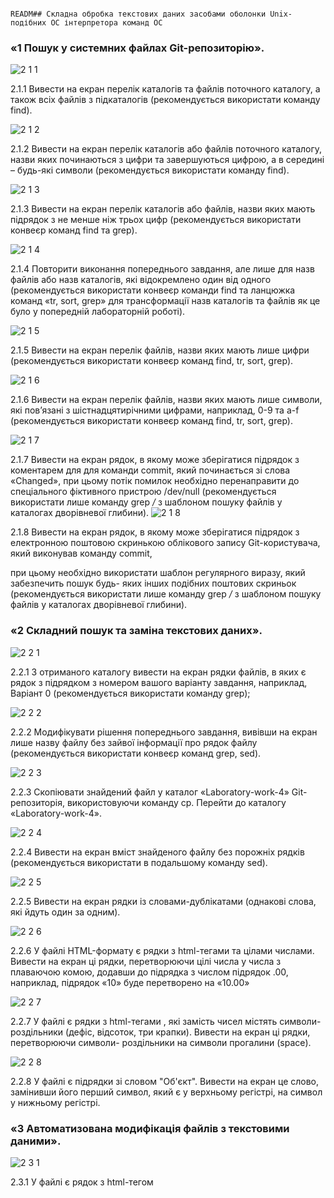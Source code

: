                                                                                                                  READM## Складна обробка текстових даних засобами оболонки Unix-подібних ОС інтерпретора команд ОС

### «1 Пошук у системних файлах Git-репозиторію».

![2 1 1](https://github.com/andrey8xd/Laboratorywork4/assets/162118463/805d7a46-629e-4db2-b061-a15534d0fa5c)

2.1.1 Вивести на екран перелік каталогів та файлів поточного каталогу, а також всіх
файлів з підкаталогів (рекомендується використати команду find).

![2 1 2](https://github.com/andrey8xd/Laboratorywork4/assets/162118463/75e3f349-cd28-4160-bef2-173f79bb64d1)

2.1.2 Вивести на екран перелік каталогів або файлів поточного каталогу, назви яких
починаються з цифри та завершуються цифрою, а в середині – будь-які символи
(рекомендується використати команду find).

![2 1 3](https://github.com/andrey8xd/Laboratorywork4/assets/162118463/8be63a91-9136-4d80-8abe-cf3633690cd1)

2.1.3 Вивести на екран перелік каталогів або файлів, назви яких мають підрядок з
не менше ніж трьох цифр (рекомендується використати конвеєр команд find та grep).

![2 1 4](https://github.com/andrey8xd/Laboratorywork4/assets/162118463/25e61306-6a6a-45ac-a046-8e205cf59b0d)

2.1.4 Повторити виконання попереднього завдання, але лише для назв файлів або
назв каталогів, які відокремлено один від одного (рекомендується використати конвеєр
команди find та ланцюжка команд «tr, sort, grep» для трансформації назв каталогів
та файлів як це було у попередній лабораторній роботі).


![2 1 5](https://github.com/andrey8xd/Laboratorywork4/assets/162118463/c84a5670-532c-4104-9c1b-c88730264d23)

2.1.5 Вивести на екран перелік файлів, назви яких мають лише цифри
(рекомендується використати конвеєр команд find, tr, sort, grep).

![2 1 6](https://github.com/andrey8xd/Laboratorywork4/assets/162118463/6e1b2ee8-d008-4252-9488-fab7c0c3640a)

2.1.6 Вивести на екран перелік файлів, назви яких мають лише символи, які
пов’язані з шістнадцятирічними цифрами, наприклад, 0-9 та a-f (рекомендується використати
конвеєр команд find, tr, sort, grep).


![2 1 7](https://github.com/andrey8xd/Laboratorywork4/assets/162118463/07d3328f-ff4e-42fd-be00-86829ccfa870)

2.1.7 Вивести на екран рядок, в якому може зберігатися підрядок з коментарем для
для команди commit, який починається зі слова «Changed», при цьому потік помилок
необхідно перенаправити до спеціального фіктивного пристрою /dev/null
(рекомендується використати лише команду grep */* з шаблоном пошуку файлів у
каталогах дворівневої глибини).
![2 1 8](https://github.com/andrey8xd/Laboratorywork4/assets/162118463/06e21efc-592e-4907-8c58-b605a8e9ee10)

2.1.8 Вивести на екран рядок, в якому може зберігатися підрядок з електронною
поштовою скринькою облікового запису Git-користувача, який виконував команду commit,

при цьому необхідно використати шаблон регулярного виразу, який забезпечить пошук будь-
яких інших подібних поштових скриньок (рекомендується використати лише команду grep
*/* з шаблоном пошуку файлів у каталогах дворівневої глибини).


### «2 Складний пошук та заміна текстових даних».

![2 2 1](https://github.com/andrey8xd/Laboratorywork4/assets/162118463/210b1a8b-733c-409d-b1d3-3077fb30228a)

2.2.1 З отриманого каталогу вивести на екран рядки файлів, в яких є рядок з
підрядком з номером вашого варіанту завдання, наприклад, Варіант 0 (рекомендується
використати команду grep);

![2 2 2](https://github.com/andrey8xd/Laboratorywork4/assets/162118463/9d7e553e-1fe6-433e-a553-bcba1cdaa575)

2.2.2 Модифікувати рішення попереднього завдання, вивівши на екран лише назву
файлу без зайвої інформації про рядок файлу (рекомендується використати конвеєр команд
grep, sed).

![2 2 3](https://github.com/andrey8xd/Laboratorywork4/assets/162118463/67e85b40-4ebd-47d8-9576-7ebc30c57919)

2.2.3 Скопіювати знайдений файл у каталог «Laboratory-work-4» Git-репозиторія,
використовуючи команду cp. Перейти до каталогу «Laboratory-work-4».

![2 2 4](https://github.com/andrey8xd/Laboratorywork4/assets/162118463/d1292f91-0f69-4e28-9d73-58c181ac0497)

2.2.4 Вивести на екран вміст знайденого файлу без порожніх рядків (рекомендується
використати в подальшому команду sed).

![2 2 5](https://github.com/andrey8xd/Laboratorywork4/assets/162118463/9fddb1ca-62f3-42b6-9c47-71fa3998f7e4)

2.2.5 Вивести на екран рядки із словами-дублікатами (однакові слова, які йдуть один
за одним).

![2 2 6](https://github.com/andrey8xd/Laboratorywork4/assets/162118463/7150dbdc-026a-4b28-a5af-6f3737645b08)

2.2.6 У файлі HTML-формату є рядки з html-тегами <td> та цілами числами. Вивести
на екран ці рядки, перетворюючи цілі числа у числа з плаваючою комою, додавши до підрядка
з числом підрядок .00, наприклад, підрядок «10» буде перетворено на «10.00»

![2 2 7](https://github.com/andrey8xd/Laboratorywork4/assets/162118463/eaec5036-38ee-4fa7-80bd-24f58c407a82)

2.2.7 У файлі є рядки з html-тегами <td>, які замість чисел містять символи-
роздільники (дефіс, відсоток, три крапки). Вивести на екран ці рядки, перетворюючи символи-
роздільники на символи прогалини (space).

![2 2 8](https://github.com/andrey8xd/Laboratorywork4/assets/162118463/89eed6fb-857e-4e98-b6b7-2945069bca33)

2.2.8 У файлі є підрядки зі словом "Об'єкт". Вивести на екран це слово, замінивши
його перший символ, який є у верхньому регістрі, на символ у нижньому регістрі.


### «3 Автоматизована модифікація файлів з текстовими даними».

![2 3 1](https://github.com/andrey8xd/Laboratorywork4/assets/162118463/277291b1-4fb6-4b9d-8a46-e87be2697e1a)

2.3.1 У файлі є рядок з html-тегом <title>. Видалити з цього рядка цифри, які
розміщено наприкінці рядка.

![2 3 2](https://github.com/andrey8xd/Laboratorywork4/assets/162118463/335146a6-a113-4c6b-bf25-da8898215be5)

2.3.2 У файлі є рядок з html-тегом <title>. Додати після цього рядка новий рядок, який
містить наступне: "<h1>Таблиця оновлено автоматично. Автор - ПІБ, група</h1>"
(рекомендується додати за номером, який заздалегіть визначено попердньою командою sed
наприклад, після 4-го рядку).

![2 3 3](https://github.com/andrey8xd/Laboratorywork4/assets/162118463/a05c1651-fd37-4ff4-9e68-252b3d5a347e)

2.3.3Видалити з файлу всі порожні рядки.

![2 3 4](https://github.com/andrey8xd/Laboratorywork4/assets/162118463/f96f8ab9-14c0-4207-8819-db13b0462316)

2.3.4Видалити з файлу слова-дублікати.

![2 3 5](https://github.com/andrey8xd/Laboratorywork4/assets/162118463/9f6283c4-c2af-4bd8-93b7-3a188f87fb69)

2.3.5 Об’єднати команди SED, створені у попередніх завданнях, в окремий текстовий
файл з назвою за шаблоном surname.sed, де surname – ваше прізвище латинськими літерами.
Виконати утиліту SED з читанням команд зі створенного файлу.

